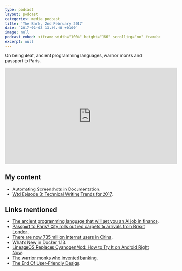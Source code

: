 ```yaml
---
type: podcast
layout: podcast
categories: media podcast
title: 'The Bark, 2nd February 2017'
date: '2017-02-02 13:24:48 +0100'
image: null
podcast_embed: <iframe width="100%" height="166" scrolling="no" frameborder="no" src="https://w.soundcloud.com/player/?url=https%3A//api.soundcloud.com/tracks/305724475&amp;color=ff5500&amp;auto_play=false&amp;hide_related=false&amp;show_comments=true&amp;show_user=true&amp;show_reposts=false"></iframe>
excerpt: null
---
```


On being deaf, ancient programming languages, warrior monks and passport to Paris.

<iframe width="560" height="315" src="https://www.youtube.com/embed/eP4fL3jRtS0" frameborder="0" allowfullscreen></iframe>

## My content

-   [Automating Screenshots in Documentation](https://blog.codeship.com/automating-screenshots-in-documentation).
-   [Wtd Episode 3: Technical Writing Trends for 2017](http://podcast.writethedocs.org/2017/01/25/episode-3-trends/).

## Links mentioned

-   [The ancient programming language that will get you an AI job in finance](http://news.efinancialcareers.com/uk-en/271640/best-programming-language-for-ai-jobs/).
-   [Passport to Paris? City rolls out red carpets to arrivals from Brexit London](https://www.theguardian.com/cities/2017/jan/25/passport-paris-city-red-carpet-arrivals-brexit-london).
-   [There are now 735 million internet users in China](http://mashable.com/2017/01/25/china-internet-users-731-million/#Gjc76_KUYiqd).
-   [What’s New in Docker 1.13](https://blog.codeship.com/whats-new-docker-1-13/).
-   [LineageOS Replaces CyanogenMod: How to Try It on Android Right Now](http://www.makeuseof.com/tag/lineageos-replaces-cyanogenmod-try-android-right-now/).
-   [The warrior monks who invented banking](http://www.bbc.com/news/business-38499883).
-   [The End Of User-Friendly Design](https://www.fastcodesign.com/3067070/the-end-of-user-friendly-design).
